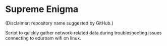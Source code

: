 # Supreme Enigma

(Disclaimer: repository name suggested by GitHub.)

Script to quickly gather network-related data during troubleshooting issues connecting to eduroam wifi on linux.